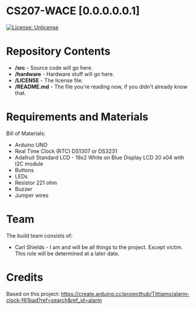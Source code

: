 # CS207-WACE [0.0.0.0.0.1]

[![License: Unlicense](https://img.shields.io/badge/license-Unlicense-blue.svg)](http://unlicense.org/)



Repository Contents
===================

* **/src** - Source code will go here.
* **/hardware** - Hardware stuff will go here. 
* **/LICENSE** - The license file.
* **/README.md** - The file you're reading now, if you didn't already know that. 

Requirements and Materials
==========================


Bill of Materials:

* Arduino UNO
* Real Time Clock (RTC) DS1307 or DS3231
* Adafruit Standard LCD - 16x2 White on Blue Display LCD 20 x04 with I2C module
* Buttons
* LEDs
* Resistor 221 ohm
* Buzzer
* Jumper wires


Team
====
The build team consists of: 
* Carl Shields - I am and will be all things to the project. Except victim. This role will be determined at a later date.

Credits
=======

Based on this project: https://create.arduino.cc/projecthub/Tittiamo/alarm-clock-f61bad?ref=search&ref_id=alarm
